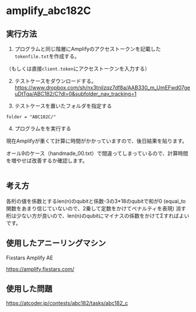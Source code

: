 # amplify_abc182C

## 実行方法

1. プログラムと同じ階層にAmplifyのアクセストークンを記載した`tokenfile.txt`を作成する。

（もしくは直接`client.token`にアクセストークンを入力する）

2. テストケースをダウンロードする。
https://www.dropbox.com/sh/nx3tnilzqz7df8a/AAB330_m_UmEFwd07geuDtTga/ABC182/C?dl=0&subfolder_nav_tracking=1

3. テストケースを置いたフォルダを指定する
```shell
folder = "ABC182C/"
```        
        
4. プログラムをを実行する

現在Amplifyが重くて計算に時間がかかっていますので、後日結果を貼ります。

オール9のケース（handmade_00.txt）で間違ってしまっているので、計算時間を増やせば改善するか確認します。

```shell

```

## 考え方

各桁の値を係数とするlen(n)のqubitと係数-3の3*18のqubitで和が0
(equal_to関数をあまり信じていないので、2乗して定数をかけてペナルティを表現)
消す桁は少ない方が良いので、len(n)のqubitにマイナスの係数をかけてΣすればよいです。

## 使用したアニーリングマシン

Fixstars Amplify AE

https://amplify.fixstars.com/

## 使用した問題

https://atcoder.jp/contests/abc182/tasks/abc182_c
